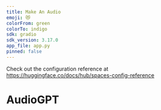 ```yaml
---
title: Make An Audio
emoji: 😻
colorFrom: green
colorTo: indigo
sdk: gradio
sdk_version: 3.17.0
app_file: app.py
pinned: false
---
```


Check out the configuration reference at https://huggingface.co/docs/hub/spaces-config-reference
# AudioGPT
